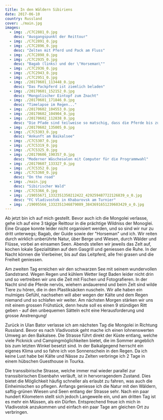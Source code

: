```yaml
---
title: In den Wäldern Sibiriens
date: 2017-06-10
country: Russland
cover: ./main.jpg
images:
  - img: ./C7C2881_0.jpg
    desc: "Ausgangspunkt der Reittour"
  - img: ./C7C2891_0.jpg
  - img: ./C7C2896_0.jpg
    desc: "Zelten mit Pferd und Pack am Fluss"
  - img: ./C7C2898_0.jpg
  - img: ./C7C2935_0.jpg
    desc: "Bagab (links) und der \"Horseman\""
  - img: ./C7C2936_0.jpg
  - img: ./C7C2943_0.jpg
  - img: ./C7C2951_0.jpg
  - img: ./20170601_113448_0.jpg
    desc: "Das Packpferd ist ziemlich beladen"
  - img: ./20170601_152152_0.jpg
    desc: "Mongolischer Eintopf zum Znacht"
  - img: ./20170601_171846_0.jpg
    desc: "Timelapse im Regen..."
  - img: ./20170602_104553_0.jpg
  - img: ./20170602_104904_0.jpg
  - img: ./20170602_112838_0.jpg
    desc: "Die Pfade sind teilweise so matschig, dass die Pferde bis zum Bauch einsinken."
  - img: ./20170602_135005_0.jpg
  - img: ./C7C5303_0.jpg
    desc: "Ankunft am Baikalsee"
  - img: ./C7C5307_0.jpg
  - img: ./C7C5319_0.jpg
  - img: ./C7C5325_0.jpg
  - img: ./20170606_190357_0.jpg
    desc: "Moderner Wäschesalon mit Computer für die Programmwahl"
  - img: ./20170607_133327_0.jpg
  - img: ./C7C5352_0.jpg
  - img: ./C7C5360_0.jpg
    desc: "On the road"
  - img: ./main.jpg
    desc: "Sibirischer Wald"
  - img: ./C7C5366_0.jpg
  - img: ./19055671_1332351350212422_429259487722126839_o_0.jpg
    desc: "FC Vladivostok in Khabarovsk am Turnier"
  - img: ./19095566_1332351346879089_3843691651239603429_o_0.jpg
---
```


Ab jetzt bin ich auf mich gestellt. Bevor auch ich die Mongolei verlasse, gehe ich auf eine 3 tägige Reittour in die prächtige Wildniss der Monoglei. Eine Gruppe konnte leider nicht organisiert werden, und so sind wir nur zu dritt unterwegs; Bagab, der Guide sowie der "Horseman" und ich. Wir reiten durch wirklich unberührte Natur, über Berge und Wiesen, durch Wälder und Flüsse, vorbei an einsamen Seen. Abends stellen wir jeweils das Zelt auf, kochen lokale Spezialitäten auf dem Gasgrill und geniessen die Ruhe. In der Nacht können die Vierbeiner, bis auf das Leitpferd, alle frei grasen und die Freiheit geniessen. 

Am zweiten Tag erreichen wir den schwarzen See mit seinem wundervollen Sandstrand. Wegen Regen und kühlem Wetter liegt Baden leider nicht drin und so vertreiben wir uns die Zeit mit Fischen und Fotografieren. In der Nacht sind die Pferde nervös, wiehern andauerend und beim Zelt sind wilde Tiere zu hören, die in den Plastiksäcken nuscheln. Wir alle haben ein mulmiges Gefühl, nachsehen will aber wegen der Kälte und dem Regen niemand und so schlafen wir weiter. Am nächsten Morgen stärken wir uns mit einem grossen Frühstück, denn heute soll es einen 9 stündigen Ritt geben - auf den unbequemen Sätteln echt eine Herausforderung und grosse Anstrengung!

Zurück in Ulan Bator verlasse ich am nächsten Tag die Mongolei in Richtung Russland. Bevor es nach Vladivostok geht mache ich einen lohnenswerten Umweg an den Baikalsee. Die Strasse führt direkt der Küste entlang, welche viele Picknick und Campingmöglichkeiten bietet, die im Sommer angeblich bis zum letzten Winkel besetzt sind. In der Baikalgegend herrscht ein eigenes Klima und so fahre ich von Sonnenschein in den Regen. Da ich keine Lust habe bei Kälte und Nässe zu Zelten verbringe ich 2 Tage in einem hübschen Guesthouse in Tourka.

Die transsibirische Strasse, welche immer mal wieder parallel zur transsibirischen Eisenbahn verläuft, ist in hervorragendem Zustand. Dies bietet die Möglichkeit häufig schneller als erlaubt zu fahren, was auch die Einheimischen so pflegen. Anfangs geniesse ich die Natur mit den Wäldern, saftig-grünen Wiesen und Seen entlang der Strasse sehr. Nach ein paar hundert Kilometern stellt sich jedoch Langeweile ein, und am dritten Tag ist es mehr ein Müssen, als ein Dürfen. Entsprechend freue ich mich in Vladivostok anzukommen und einfach ein paar Tage am gleichen Ort zu verbringen.
